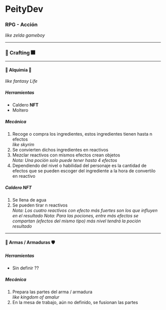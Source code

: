 <h1>PeityDev</h1>
<h3>RPG - Acción</h3>
<i>like zelda gameboy</i>
<hr />
<h3> 🎇 Crafting 🎆 </h3>
<hr />
<h4> 🧨 Alquimia 🥤 </h4>
<i>like fantasy Life</i>
<h5>Herramientas</h5>
<ul>
    <li>Caldero <b>NFT</b></li>
    <li>Moltero</li>
</ul>
<h5>Mecánica</h5>
<ol>
    <li>Recoge o compra los ingredientes, estos ingredientes tienen hasta n efectos</li>
    <i>like skyrim</i> 
    <li>Se convierten dichos ingredientes en reactivos</li>
    <li>Mezclar reactivos con mismos efectos crean objetos</li>
    <i>Nota: Una poción solo puede tener hasta 4 efectos</i> 
    <li>Dependiendo del nivel o habilidad del personaje es la cantidad de efectos que se pueden escoger del ingrediente a la hora de convertilo en reactivo</li>
</ol>
<h5>Caldero <b>NFT</b></h5>
<ol>
    <li>Se llena de agua</li>
    <li>Se pueden tirar n reactivos</li>
    <i>Nota: Los cuatro reactivos con efecto más fuertes son los que influyen en el resultado</i> 
    <i>Nota: Para las pociones, entre más efectos se compartan (efectos del mismo tipo) más nivel tendrá la poción resultado</i> 
</ol>
<hr />
<h4> 🏹 Armas / Armaduras 🛡 </h4>
<h5>Herramientas</h5>
<ul>
    <li>Sin definir ??</li>
</ul>
<h5>Mecánica</h5>
<ol>
    <li>Prepara las partes del arma / armadura</li>
    <i>like kingdom of amalur</i> 
    <li>En la mesa de trabajo, aún no definido, se fusionan las partes</li>
</ol>
